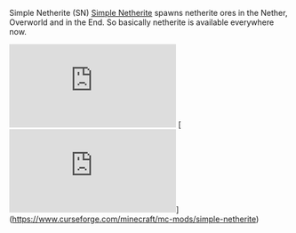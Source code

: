 Simple Netherite (SN)
[Simple Netherite](https://www.curseforge.com/minecraft/mc-mods/simple-netherite) spawns netherite ores in the Nether, Overworld and in the End. So basically netherite is available everywhere now.

[![](https://mods-scaredrabbit.weebly.com/sn-downloads.html)](https://www.curseforge.com/minecraft/mc-mods/simple-netherite)
[![](https://mods-scaredrabbit.weebly.com/sn-versions.html)] (https://www.curseforge.com/minecraft/mc-mods/simple-netherite)

